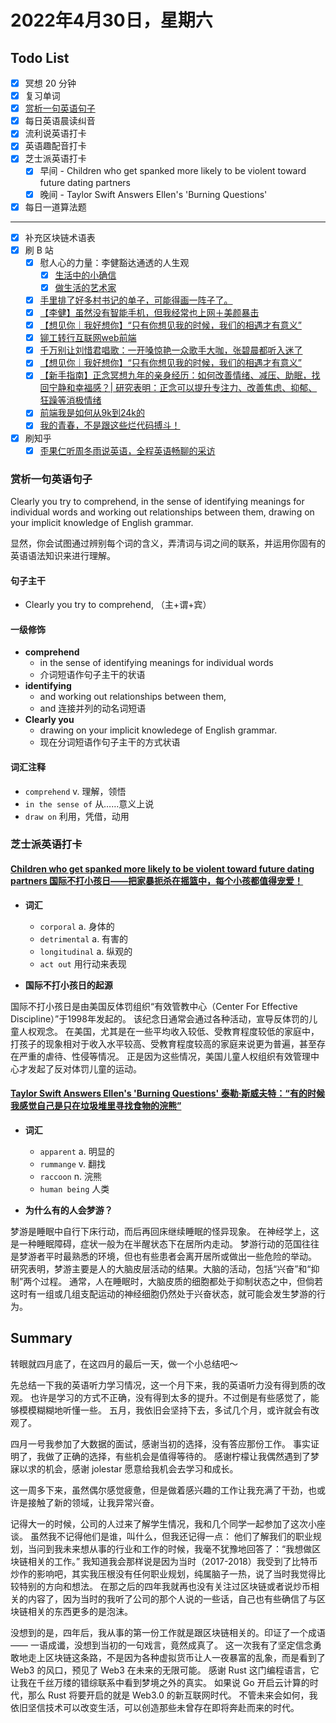 # 2022年4月30日，星期六

## Todo List

- [x] 冥想 20 分钟
- [x] 复习单词
- [x] [赏析一句英语句子](#赏析一句英语句子)
- [x] 每日英语晨读纠音
- [x] 流利说英语打卡
- [x] 英语趣配音打卡
- [x] 芝士派英语打卡
  - [x] 早间 - Children who get spanked more likely to be violent toward future dating partners
  - [x] 晚间 - Taylor Swift Answers Ellen's 'Burning Questions'
- [x] 每日一道算法题
--------
- [x] 补充区块链术语表
- [x] 刷 B 站
  - [x] 慰人心的力量：李健豁达通透的人生观
    - [x] [生活中的小确信](https://b23.tv/mp8EDxR)
    - [x] [做生活的艺术家](https://b23.tv/YsmDntr)
  - [x] [手里排了好多村书记的单子，可能得画一阵子了。](https://b23.tv/JYojLu2)
  - [x] [【李健】虽然没有智能手机，但我经常也上网＋美颜暴击](https://b23.tv/g3Kg1uX)
  - [x] [【想见你｜我好想你】“只有你想见我的时候，我们的相遇才有意义”](https://b23.tv/3rrGXEr)
  - [x] [铆工转行互联网web前端](https://b23.tv/FEco9de)
  - [x] [千万别让刘惜君唱歌：一开嗓惊艳一众歌手大咖，张碧晨都听入迷了](https://b23.tv/pzUYgZo)
  - [x] [【想见你｜我好想你】“只有你想见我的时候，我们的相遇才有意义”](https://b23.tv/lxT5PHV)
  - [x] [【新手指南】正念冥想九年的亲身经历：如何改善情绪、减压、助眠，找回宁静和幸福感？|  研究表明：正念可以提升专注力、改善焦虑、抑郁、狂躁等消极情绪](https://b23.tv/gatoZIz)
  - [x] [前端我是如何从9k到24k的](https://b23.tv/sGLVaY6)
  - [x] [我的青春，不是跟这些烂代码搏斗！](https://b23.tv/ucJyddh)
- [x] 刷知乎
  - [x] [歪果仁听周冬雨说英语，全程英语畅聊的采访](https://www.zhihu.com/zvideo/1426590229969362946)

### 赏析一句英语句子

Clearly you try to comprehend, in the sense of identifying meanings for individual words and working out relationships between them, drawing on your implicit knowledge of English grammar.

显然，你会试图通过辨别每个词的含义，弄清词与词之间的联系，并运用你固有的英语语法知识来进行理解。

#### 句子主干

- Clearly you try to comprehend, （主+谓+宾）

#### 一级修饰

- **comprehend**
  - in the sense of identifying meanings for individual words
  - 介词短语作句子主干的状语
- **identifying**
  - and working out relationships between them,
  - and 连接并列的动名词短语
- **Clearly you**
  - drawing on your implicit knowledege of English grammar.
  - 现在分词短语作句子主干的方式状语

#### 词汇注释

- `comprehend` v. 理解，领悟
- `in the sense of` 从……意义上说
- `draw on` 利用，凭借，动用

### 芝士派英语打卡

#### [Children who get spanked more likely to be violent toward future dating partners 国际不打小孩日——把家暴扼杀在摇篮中，每个小孩都值得宠爱！](https://reading.baicizhan.com/h5/listen-movie.html?id=647&wxapp=mint_danni_ear#/home)

- **词汇**

  - `corporal` a. 身体的
  - `detrimental` a. 有害的
  - `longitudinal` a. 纵观的
  - `act out` 用行动来表现

- **国际不打小孩日的起源**

国际不打小孩日是由美国反体罚组织“有效管教中心（Center For Effective Discipline）”于1998年发起的。
该纪念日通常会通过各种活动，宣导反体罚的儿童人权观念。
在美国，尤其是在一些平均收入较低、受教育程度较低的家庭中，打孩子的现象相对于收入水平较高、受教育程度较高的家庭来说更为普遍，甚至存在严重的虐待、性侵等情况。
正是因为这些情况，美国儿童人权组织有效管理中心才发起了反对体罚儿童的运动。

#### [Taylor Swift Answers Ellen's 'Burning Questions' 泰勒·斯威夫特：“有的时候我感觉自己是只在垃圾堆里寻找食物的浣熊”](http://reading.baicizhan.com/h5/listen-movie.html?id=648&wxapp=mint_danni_ear#/home)

- **词汇**

  - `apparent` a. 明显的
  - `rummange` v. 翻找
  - `raccoon` n. 浣熊
  - `human being` 人类

- **为什么有的人会梦游？**

梦游是睡眠中自行下床行动，而后再回床继续睡眠的怪异现象。
在神经学上，这是一种睡眠障碍，症状一般为在半醒状态下在居所内走动。
梦游行动的范国往往是梦游者平时最熟悉的环境，但也有些患者会离开居所或做出一些危险的举动。
研究表明，梦游主要是人的大脑皮层活动的结果。大脑的活动，包括“兴奋”和“抑制”两个过程。
通常，人在睡眠时，大脑皮质的细胞都处于抑制状态之中，但倘若这时有一组或几组支配运动的神经细胞仍然处于兴奋状态，就可能会发生梦游的行为。

## Summary

转眼就四月底了，在这四月的最后一天，做一个小总结吧～

先总结一下我的英语听力学习情况，这一个月下来，我的英语听力没有得到质的改观。
也许是学习的方式不正确，没有得到太多的提升。不过倒是有些感觉了，能够模模糊糊地听懂一些。
五月，我依旧会坚持下去，多试几个月，或许就会有改观了。

四月一号我参加了大数据的面试，感谢当初的选择，没有答应那份工作。
事实证明了，我做了正确的选择，有些机会是值得等待的。
感谢柠檬让我偶然遇到了梦寐以求的机会，感谢 jolestar 愿意给我机会去学习和成长。

这一周多下来，虽然偶尔感觉疲惫，但是做着感兴趣的工作让我充满了干劲，也或许是接触了新的领域，让我异常兴奋。

记得大一的时候，公司的人过来了解学生情况，我和几个同学一起参加了这次小座谈。
虽然我不记得他们是谁，叫什么，但我还记得一点：
他们了解我们的职业规划，当问到我未来想从事的行业和工作的时候，我毫不犹豫地回答了：“我想做区块链相关的工作。”
我知道我会那样说是因为当时（2017-2018）我受到了比特币炒作的影响吧，其实我压根没有任何职业规划，纯属脑子一热，说了当时我觉得比较特别的方向和想法。
在那之后的四年我就再也没有关注过区块链或者说炒币相关的内容了，因为当时的我听了公司的那个人说的一些话，自己也有些确信了与区块链相关的东西更多的是泡沫。

没想到的是，四年后，我从事的第一份工作就是跟区块链相关的。印证了一个成语 —— 一语成谶，没想到当初的一句戏言，竟然成真了。
这一次我有了坚定信念勇敢地走上区块链这条路，不是因为各种虚拟货币让人一夜暴富的乱象，而是看到了 Web3 的风口，预见了 Web3 在未来的无限可能。
感谢 Rust 这门编程语言，它让我在千丝万缕的错综联系中看到梦境之外的真实。
如果说 Go 开启云计算的时代，那么 Rust 将要开启的就是 Web3.0 的新互联网时代。
不管未来会如何，我依旧坚信技术可以改变生活，可以创造那些未曾存在即将奔赴而来的时代。
